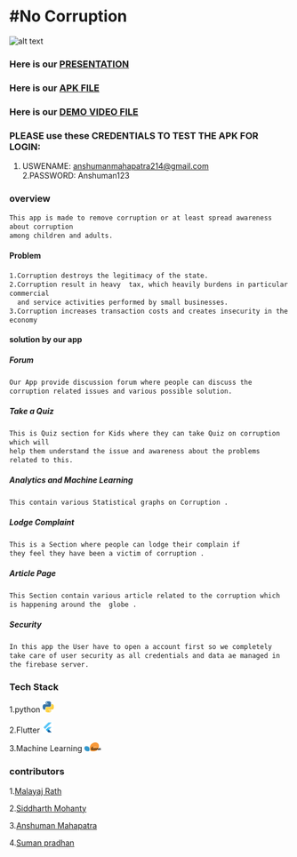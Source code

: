 # #No Corruption
![alt text](https://github.com/malayaj2000/cisco_hack/blob/main/README_IMG/WhatsApp-Video-2021-01-14-at-120.gif)

### Here is our [PRESENTATION](https://drive.google.com/file/d/1c7X-QOysR-dRvJyy8HMYpuMDGG0NfttQ/view?usp=sharing)

### Here is our [APK FILE](https://drive.google.com/file/d/1XXeHxPaWP7SizXMYDqPmbBFuDCRrNqsH/view?usp=sharing)


### Here is our [ DEMO VIDEO FILE](https://drive.google.com/file/d/139DNpL9iAi3vEAvngrxC9qgEBvSGr0-a/view?usp=sharing)

### PLEASE use these CREDENTIALS TO TEST THE APK FOR LOGIN:
   1. USWENAME: anshumanmahapatra214@gmail.com </br>
   2.PASSWORD: Anshuman123

### overview
    This app is made to remove corruption or at least spread awareness about corruption
    among children and adults.

#### Problem
    1.Corruption destroys the legitimacy of the state.
    2.Corruption result in heavy  tax, which heavily burdens in particular commercial
      and service activities performed by small businesses.
    3.Corruption increases transaction costs and creates insecurity in the economy

#### solution by our app 
##### Forum 
    Our App provide discussion forum where people can discuss the
    corruption related issues and various possible solution.
##### Take a Quiz
    This is Quiz section for Kids where they can take Quiz on corruption which will 
    help them understand the issue and awareness about the problems related to this. 
##### Analytics and Machine Learning 
    This contain various Statistical graphs on Corruption .
##### Lodge Complaint
    This is a Section where people can lodge their complain if 
    they feel they have been a victim of corruption .
##### Article Page 
    This Section contain various article related to the corruption which is happening around the  globe .
##### Security
    In this app the User have to open a account first so we completely 
    take care of user security as all credentials and data ae managed in the firebase server. 
    
### Tech Stack
   1.python <img src="https://github.com/malayaj2000/cisco_hack/blob/main/images/python.jpg" width="20" />

   2.Flutter <img src="https://github.com/malayaj2000/cisco_hack/blob/main/images/flutter.png" width="20" />
    
   3.Machine Learning <img src="https://github.com/malayaj2000/cisco_hack/blob/main/images/sklearn.png" width="30" /> 
### contributors
1.[Malayaj Rath](https://github.com/malayaj2000)

2.[Siddharth Mohanty](https://github.com/spursbyte)

3.[Anshuman Mahapatra](https://github.com/anshumanmahapatra)

4.[Suman pradhan](https://www.linkedin.com/in/suman-pradhan-19a5531a1)




